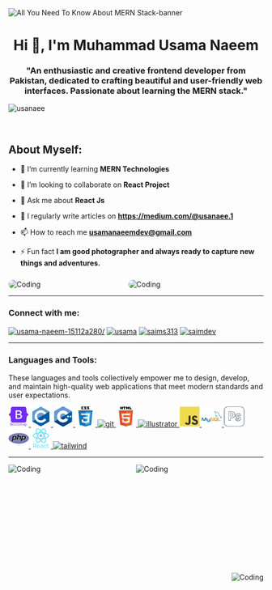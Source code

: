 <img src="https://github.com/user-attachments/assets/bc2d9b33-05a7-4e1e-be90-9a6b661a480b" alt="All You Need To Know About MERN Stack-banner" width="1000" height="500" style="bg-cover:fit" >

<h1 align="center">Hi 👋, I'm Muhammad Usama Naeem</h1>
<h3 align="center">"An enthusiastic and creative frontend developer from Pakistan, dedicated to crafting beautiful and user-friendly web interfaces. Passionate about learning the MERN stack."</h3>

<p align="left"> <img src="https://komarev.com/ghpvc/?username=usanaee&label=Profile%20views&color=0e75b6&style=flat" alt="usanaee" /> </p>

<p align="left"> <a href="https://twitter.com/" target="blank"><img src="https://img.shields.io/twitter/follow/?logo=twitter&style=for-the-badge" alt="" /></a> </p>
<h2 align="left">About Myself:</h3>

- 🌱 I’m currently learning **MERN Technologies**
  
- 👯 I’m looking to collaborate on **React Project**

- 💬 Ask me about **React Js**

- 📝 I regularly write articles on **https://medium.com/@usanaee.1**

- 📫 How to reach me **usamanaeemdev@gmail.com**

- ⚡ Fun fact **I am good photographer and always ready to capture new things and adventures.**

<div style="display: flex; gap: 10px; margin-top: 5%">
  <img alt="Coding" width="45%" src="https://github.com/user-attachments/assets/af22bb6a-843d-46ae-91ee-dc63be127aa8" style="border-radius: 50px;">
  <img alt="Coding" width="45%" src="https://github.com/user-attachments/assets/f24999f4-fb90-4aa4-8e8a-b58ea5cfa911" style="border-radius: 50px;">
</div>

<hr />
<h3 align="left">Connect with me:</h3>
<p align="left">
<a href="https://linkedin.com/in/usama-naeem-15112a280/" target="blank"><img align="center" src="https://raw.githubusercontent.com/rahuldkjain/github-profile-readme-generator/master/src/images/icons/Social/linked-in-alt.svg" alt="usama-naeem-15112a280/" height="30" width="40" /></a>
<a href="https://fb.com/usama" target="blank"><img align="center" src="https://raw.githubusercontent.com/rahuldkjain/github-profile-readme-generator/master/src/images/icons/Social/facebook.svg" alt="usama" height="30" width="40" /></a>
<a href="https://instagram.com/saims313" target="blank"><img align="center" src="https://raw.githubusercontent.com/rahuldkjain/github-profile-readme-generator/master/src/images/icons/Social/instagram.svg" alt="saims313" height="30" width="40" /></a>
<a href="https://www.leetcode.com/saimdev" target="blank"><img align="center" src="https://raw.githubusercontent.com/rahuldkjain/github-profile-readme-generator/master/src/images/icons/Social/leet-code.svg" alt="saimdev" height="30" width="40" /></a>
</p>

<hr />
<h3 align="left">Languages and Tools:</h3>
<p>These languages and tools collectively empower me to design, develop, and maintain high-quality web applications that meet modern standards and user expectations.</p>
<p align="left"> <a href="https://getbootstrap.com" target="_blank" rel="noreferrer"> <img src="https://raw.githubusercontent.com/devicons/devicon/master/icons/bootstrap/bootstrap-plain-wordmark.svg" alt="bootstrap" width="40" height="40"/> </a> <a href="https://www.cprogramming.com/" target="_blank" rel="noreferrer"> <img src="https://raw.githubusercontent.com/devicons/devicon/master/icons/c/c-original.svg" alt="c" width="40" height="40"/> </a> <a href="https://www.w3schools.com/cpp/" target="_blank" rel="noreferrer"> <img src="https://raw.githubusercontent.com/devicons/devicon/master/icons/cplusplus/cplusplus-original.svg" alt="cplusplus" width="40" height="40"/> </a> <a href="https://www.w3schools.com/css/" target="_blank" rel="noreferrer"> <img src="https://raw.githubusercontent.com/devicons/devicon/master/icons/css3/css3-original-wordmark.svg" alt="css3" width="40" height="40"/> </a> <a href="https://git-scm.com/" target="_blank" rel="noreferrer"> <img src="https://www.vectorlogo.zone/logos/git-scm/git-scm-icon.svg" alt="git" width="40" height="40"/> </a> <a href="https://www.w3.org/html/" target="_blank" rel="noreferrer"> <img src="https://raw.githubusercontent.com/devicons/devicon/master/icons/html5/html5-original-wordmark.svg" alt="html5" width="40" height="40"/> </a> <a href="https://www.adobe.com/in/products/illustrator.html" target="_blank" rel="noreferrer"> <img src="https://www.vectorlogo.zone/logos/adobe_illustrator/adobe_illustrator-icon.svg" alt="illustrator" width="40" height="40"/> </a> <a href="https://developer.mozilla.org/en-US/docs/Web/JavaScript" target="_blank" rel="noreferrer"> <img src="https://raw.githubusercontent.com/devicons/devicon/master/icons/javascript/javascript-original.svg" alt="javascript" width="40" height="40"/> </a> <a href="https://www.mysql.com/" target="_blank" rel="noreferrer"> <img src="https://raw.githubusercontent.com/devicons/devicon/master/icons/mysql/mysql-original-wordmark.svg" alt="mysql" width="40" height="40"/> </a> <a href="https://www.photoshop.com/en" target="_blank" rel="noreferrer"> <img src="https://raw.githubusercontent.com/devicons/devicon/master/icons/photoshop/photoshop-line.svg" alt="photoshop" width="40" height="40"/> </a> <a href="https://www.php.net" target="_blank" rel="noreferrer"> <img src="https://raw.githubusercontent.com/devicons/devicon/master/icons/php/php-original.svg" alt="php" width="40" height="40"/> </a> <a href="https://reactjs.org/" target="_blank" rel="noreferrer"> <img src="https://raw.githubusercontent.com/devicons/devicon/master/icons/react/react-original-wordmark.svg" alt="react" width="40" height="40"/> </a> <a href="https://tailwindcss.com/" target="_blank" rel="noreferrer"> <img src="https://www.vectorlogo.zone/logos/tailwindcss/tailwindcss-icon.svg" alt="tailwind" width="40" height="40"/> </a> </p>


<hr />
<div style="display: flex; gap: 25px;">
  <img alt="Coding" height="190" width="45%" src="https://github-readme-stats.vercel.app/api?username=usanaee&show_icons=true&locale=en" >
  <img alt="Coding" height="200" width="45%" src="https://github-readme-streak-stats.herokuapp.com/?user=usanaee&" alt="usanaee"  />
</div>
<p align="right"><img alt="Coding" width="62%" height="200" src="https://github-readme-stats.vercel.app/api/top-langs?username=usanaee&show_icons=true&locale=en&layout=compact" ></p>
